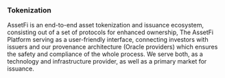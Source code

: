 ###  Tokenization
AssetFi is an end-to-end asset tokenization and issuance ecosystem, consisting out of a set of protocols for enhanced ownership, The AssetFi Platform serving as a user-friendly interface, connecting investors with issuers and our provenance architecture (Oracle providers) which ensures the safety and compliance of the whole process. We serve both, as a technology and infrastructure provider, as well as a primary market for issuance.

<!--
**AssetFi/AssetFi** is a ✨ _special_ ✨ repository because its `README.md` (this file) appears on your GitHub profile.

Here are some ideas to get you started:

- 🔭 I’m currently working on ...
- 🌱 I’m currently learning ...
- 👯 I’m looking to collaborate on ...
- 🤔 I’m looking for help with ...
- 💬 Ask me about ...
- 📫 How to reach me: ...
- 😄 Pronouns: ...
- ⚡ Fun fact: ...
-->
